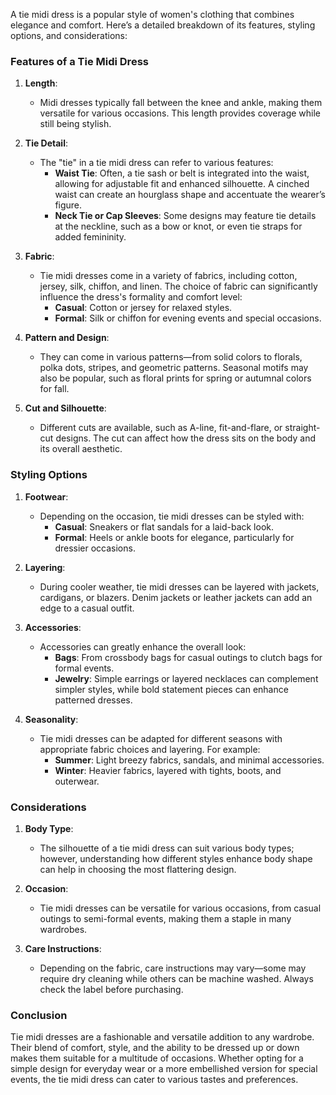 A tie midi dress is a popular style of women's clothing that combines elegance and comfort. Here’s a detailed breakdown of its features, styling options, and considerations:

### Features of a Tie Midi Dress

1. **Length**:
   - Midi dresses typically fall between the knee and ankle, making them versatile for various occasions. This length provides coverage while still being stylish.

2. **Tie Detail**:
   - The "tie" in a tie midi dress can refer to various features:
     - **Waist Tie**: Often, a tie sash or belt is integrated into the waist, allowing for adjustable fit and enhanced silhouette. A cinched waist can create an hourglass shape and accentuate the wearer’s figure.
     - **Neck Tie or Cap Sleeves**: Some designs may feature tie details at the neckline, such as a bow or knot, or even tie straps for added femininity.

3. **Fabric**:
   - Tie midi dresses come in a variety of fabrics, including cotton, jersey, silk, chiffon, and linen. The choice of fabric can significantly influence the dress's formality and comfort level:
     - **Casual**: Cotton or jersey for relaxed styles.
     - **Formal**: Silk or chiffon for evening events and special occasions.

4. **Pattern and Design**:
   - They can come in various patterns—from solid colors to florals, polka dots, stripes, and geometric patterns. Seasonal motifs may also be popular, such as floral prints for spring or autumnal colors for fall.

5. **Cut and Silhouette**:
   - Different cuts are available, such as A-line, fit-and-flare, or straight-cut designs. The cut can affect how the dress sits on the body and its overall aesthetic.

### Styling Options

1. **Footwear**:
   - Depending on the occasion, tie midi dresses can be styled with:
     - **Casual**: Sneakers or flat sandals for a laid-back look.
     - **Formal**: Heels or ankle boots for elegance, particularly for dressier occasions.

2. **Layering**:
   - During cooler weather, tie midi dresses can be layered with jackets, cardigans, or blazers. Denim jackets or leather jackets can add an edge to a casual outfit.

3. **Accessories**:
   - Accessories can greatly enhance the overall look:
     - **Bags**: From crossbody bags for casual outings to clutch bags for formal events.
     - **Jewelry**: Simple earrings or layered necklaces can complement simpler styles, while bold statement pieces can enhance patterned dresses.

4. **Seasonality**:
   - Tie midi dresses can be adapted for different seasons with appropriate fabric choices and layering. For example:
     - **Summer**: Light breezy fabrics, sandals, and minimal accessories.
     - **Winter**: Heavier fabrics, layered with tights, boots, and outerwear.

### Considerations

1. **Body Type**:
   - The silhouette of a tie midi dress can suit various body types; however, understanding how different styles enhance body shape can help in choosing the most flattering design.

2. **Occasion**:
   - Tie midi dresses can be versatile for various occasions, from casual outings to semi-formal events, making them a staple in many wardrobes.

3. **Care Instructions**:
   - Depending on the fabric, care instructions may vary—some may require dry cleaning while others can be machine washed. Always check the label before purchasing.

### Conclusion

Tie midi dresses are a fashionable and versatile addition to any wardrobe. Their blend of comfort, style, and the ability to be dressed up or down makes them suitable for a multitude of occasions. Whether opting for a simple design for everyday wear or a more embellished version for special events, the tie midi dress can cater to various tastes and preferences.